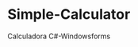 # Simple-Calculator
Calculadora C#-Windowsforms

<img src="/Simple-Calculator/2022-02-05 21_33_51-.png" alt=""/>
